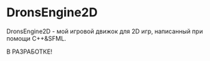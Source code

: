 # DronsEngine2D

DronsEngine2D - мой игровой движок для 2D игр, написанный при помощи C++&SFML.

В РАЗРАБОТКЕ!